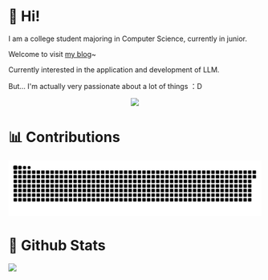 # 🎉 Hi!
I am a college student majoring in Computer Science, currently in junior.

Welcome to visit [my blog](https://blog.menghuan1918.com/)~

Currently interested in the application and development of LLM.

But... I'm actually very passionate about a lot of things ：D
<p align="center">
  <a href="https://skillicons.dev">
    <img src="https://skillicons.dev/icons?i=arch,raspberrypi,ubuntu,vscode,pr,bash,git,docker,anaconda,py,c,go,ts,pytorch" />
  </a>
</p>

# 📊 Contributions
<picture>
  <source media="(prefers-color-scheme: dark)" srcset="https://raw.githubusercontent.com/Menghuan1918/Menghuan1918/output/github-contribution-grid-snake-dark.svg">
  <source media="(prefers-color-scheme: light)" srcset="https://raw.githubusercontent.com/Menghuan1918/Menghuan1918/output/github-contribution-grid-snake.svg">
  <img alt="github contribution grid snake animation" src="https://raw.githubusercontent.com/Menghuan1918/Menghuan1918/output/github-contribution-grid-snake.svg">
</picture>

# 🧭 Github Stats
![](https://github-readme-stats.vercel.app/api?username=Menghuan1918)


